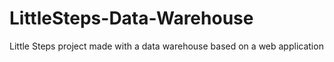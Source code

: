 # LittleSteps-Data-Warehouse
Little Steps project made with a data warehouse based on a web application
